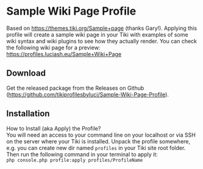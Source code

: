 # Sample Wiki Page Profile
Based on https://themes.tiki.org/Sample+page (thanks Gary!).
Applying this profile will create a sample wiki page in your Tiki with examples of some wiki syntax and wiki plugins to see how they actually render. You can check the following wiki page for a preview: https://profiles.luciash.eu/Sample+Wiki+Page

## Download
Get the released package from the Releases on Github (https://github.com/tikiprofilesbyluci/Sample-Wiki-Page-Profile).

## Installation
How to Install (aka Apply) the Profile?  
You will need an access to your command line on your localhost or via SSH on the server where your Tiki is installed. Unpack the profile somewhere, e.g. you can create new dir named `profiles` in your Tiki site root folder. Then run the following command in your terminal to apply it:  
`php console.php profile:apply profiles/ProfileName`
